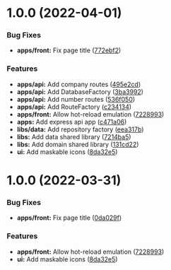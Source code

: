 # 1.0.0 (2022-04-01)


### Bug Fixes

* **apps/front:** Fix page title ([772ebf2](https://github.com/roalcantara/nx-react/commit/772ebf24af835e8bd55fd3348b24d42de1c5bac0))


### Features

* **apps/api:** Add company routes ([495e2cd](https://github.com/roalcantara/nx-react/commit/495e2cddc9803dc54eaa6d3964b4eafe1979a05c))
* **apps/api:** Add DatabaseFactory ([3ba3992](https://github.com/roalcantara/nx-react/commit/3ba399291a08ffc982582c2e21f3c0e880cd6a7a))
* **apps/api:** Add number routes ([536f050](https://github.com/roalcantara/nx-react/commit/536f05070bf6c485bd677a00207edafd2a731a75))
* **apps/api:** Add RouteFactory ([c234134](https://github.com/roalcantara/nx-react/commit/c234134b68cfc5c26ae3823dbe5238361ace05ec))
* **apps/front:** Allow hot-reload emulation ([7228993](https://github.com/roalcantara/nx-react/commit/7228993d5b6f80ac27573c189ce1c6c4967da04c))
* **apps:** Add express api app ([c471a06](https://github.com/roalcantara/nx-react/commit/c471a06526ce3eb89b3f65c17d1fc895bec60af1))
* **libs/data:** Add repository factory ([eea317b](https://github.com/roalcantara/nx-react/commit/eea317b01610d10b463b8d9916f32cc559a5dca9))
* **libs:** Add data shared library ([7214ba5](https://github.com/roalcantara/nx-react/commit/7214ba52a24ddedca7ce46deced98039fd163907))
* **libs:** Add domain shared library ([131cd22](https://github.com/roalcantara/nx-react/commit/131cd22c4cc01b13beb96905c1dbfba153701bd9))
* **ui:** Add maskable icons ([8da32e5](https://github.com/roalcantara/nx-react/commit/8da32e5528b5d45d001e44b6e3943f364f201d39))

# 1.0.0 (2022-03-31)


### Bug Fixes

* **apps/front:** Fix page title ([0da029f](https://github.com/roalcantara/nx-react/commit/0da029f327cd177e6fc2ad955bd0d2fc4798a6f1))


### Features

* **apps/front:** Allow hot-reload emulation ([7228993](https://github.com/roalcantara/nx-react/commit/7228993d5b6f80ac27573c189ce1c6c4967da04c))
* **ui:** Add maskable icons ([8da32e5](https://github.com/roalcantara/nx-react/commit/8da32e5528b5d45d001e44b6e3943f364f201d39))
